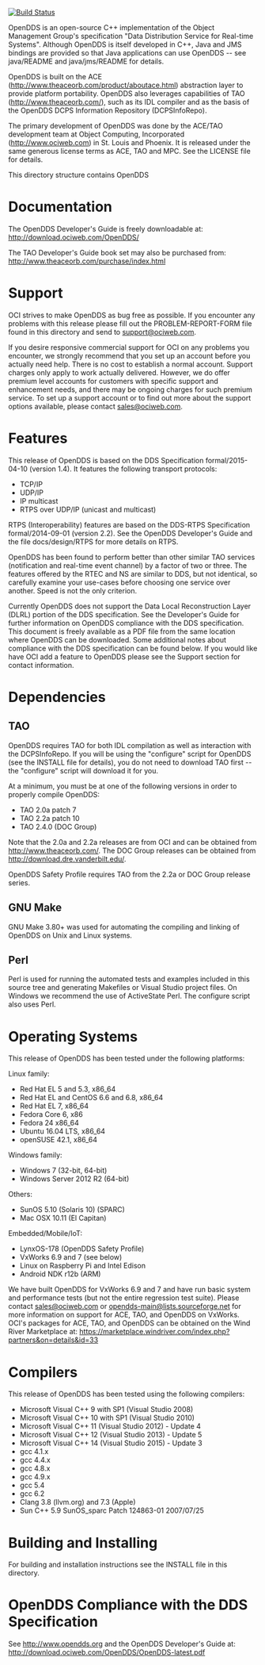 [![Build Status](https://travis-ci.org/objectcomputing/OpenDDS.svg?branch=master)](https://travis-ci.org/objectcomputing/OpenDDS)
<!-- [![Coverity Scan Build Status](https://scan.coverity.com/projects/opendds/badge.svg)](https://scan.coverity.com/projects/opendds) -->

OpenDDS is an open-source C++ implementation of the Object Management Group's
specification "Data Distribution Service for Real-time Systems".  Although
OpenDDS is itself developed in C++, Java and JMS bindings are provided so
that Java applications can use OpenDDS -- see java/README and java/jms/README
for details.

OpenDDS is built on the ACE (http://www.theaceorb.com/product/aboutace.html)
abstraction layer to provide platform portability.  OpenDDS also leverages
capabilities of TAO (http://www.theaceorb.com/), such as its IDL compiler
and as the basis of the OpenDDS DCPS Information Repository (DCPSInfoRepo).

The primary development of OpenDDS was done by the ACE/TAO development
team at Object Computing, Incorporated (http://www.ociweb.com) in
St. Louis and Phoenix.  It is released under the same generous license
terms as ACE, TAO and MPC.  See the LICENSE file for details.

This directory structure contains OpenDDS


# Documentation

The OpenDDS Developer's Guide is freely downloadable at:
http://download.ociweb.com/OpenDDS/

The TAO Developer's Guide book set may also be purchased from:
http://www.theaceorb.com/purchase/index.html


# Support

OCI strives to make OpenDDS as bug free as possible.  If you encounter
any problems with this release please fill out the PROBLEM-REPORT-FORM
file found in this directory and send to support@ociweb.com.

If you desire responsive commercial support for OCI on any problems
you encounter, we strongly recommend that you set up an account before
you actually need help.  There is no cost to establish a normal
account.  Support charges only apply to work actually delivered.
However, we do offer premium level accounts for customers with
specific support and enhancement needs, and there may be ongoing
charges for such premium service.  To set up a support account or to
find out more about the support options available, please contact
sales@ociweb.com.


# Features

This release of OpenDDS is based on the DDS Specification formal/2015-04-10
(version 1.4).  It features the following transport protocols:

* TCP/IP
* UDP/IP
* IP multicast
* RTPS over UDP/IP (unicast and multicast)

RTPS (Interoperability) features are based on the DDS-RTPS Specification
formal/2014-09-01 (version 2.2).  See the OpenDDS Developer's Guide and
the file docs/design/RTPS for more details on RTPS.

OpenDDS has been found to perform better than other similar TAO
services (notification and real-time event channel) by a factor of two
or three.  The features offered by the RTEC and NS are similar to DDS,
but not identical, so carefully examine your use-cases before choosing
one service over another.  Speed is not the only criterion.

Currently OpenDDS does not support the Data Local Reconstruction Layer
(DLRL) portion of the DDS specification.  See the Developer's Guide for
further information on OpenDDS compliance with the DDS specification.
This document is freely available as a PDF file
from the same location where OpenDDS can be downloaded.  Some
additional notes about compliance with the DDS specification can be
found below.  If you would like have OCI add a feature to OpenDDS
please see the Support section for contact information.


# Dependencies

## TAO

OpenDDS requires TAO for both IDL compilation as well as interaction
with the DCPSInfoRepo.  If you will be using the "configure" script for OpenDDS
(see the INSTALL file for details), you do not need to download TAO first --
the "configure" script will download it for you.

At a minimum, you must be at one of the following versions in order to properly
compile OpenDDS:

* TAO 2.0a patch 7
* TAO 2.2a patch 10
* TAO 2.4.0 (DOC Group)

Note that the 2.0a and 2.2a releases are from OCI and can be obtained
from http://www.theaceorb.com/.  The DOC Group releases can be obtained from
http://download.dre.vanderbilt.edu/.

OpenDDS Safety Profile requires TAO from the 2.2a or DOC Group release series.

## GNU Make

GNU Make 3.80+ was used for automating the compiling and linking of OpenDDS
on Unix and Linux systems.

## Perl

Perl is used for running the automated tests and examples included in this
source tree and generating Makefiles or Visual Studio project files.  On Windows
we recommend the use of ActiveState Perl.  The configure script also uses Perl.

# Operating Systems

This release of OpenDDS has been tested under the following platforms:

Linux family:
* Red Hat EL 5 and 5.3, x86_64
* Red Hat EL and CentOS 6.6 and 6.8, x86_64
* Red Hat EL 7, x86_64
* Fedora Core 6, x86
* Fedora 24 x86_64
* Ubuntu 16.04 LTS, x86_64
* openSUSE 42.1, x86_64

Windows family:
* Windows 7 (32-bit, 64-bit)
* Windows Server 2012 R2 (64-bit)

Others:
* SunOS 5.10 (Solaris 10) (SPARC)
* Mac OSX 10.11 (El Capitan)

Embedded/Mobile/IoT:
* LynxOS-178 (OpenDDS Safety Profile)
* VxWorks 6.9 and 7 (see below)
* Linux on Raspberry Pi and Intel Edison
* Android NDK r12b (ARM)

We have built OpenDDS for VxWorks 6.9 and 7 and have run basic
system and performance tests (but not the entire regression test suite).
Please contact sales@ociweb.com or opendds-main@lists.sourceforge.net for
more information on support for ACE, TAO, and OpenDDS on VxWorks.
OCI's packages for ACE, TAO, and OpenDDS can be obtained on the Wind River
Marketplace at:
https://marketplace.windriver.com/index.php?partners&on=details&id=33


# Compilers

This release of OpenDDS has been tested using the following compilers:

* Microsoft Visual C++ 9 with SP1 (Visual Studio 2008)
* Microsoft Visual C++ 10 with SP1 (Visual Studio 2010)
* Microsoft Visual C++ 11 (Visual Studio 2012) - Update 4
* Microsoft Visual C++ 12 (Visual Studio 2013) - Update 5
* Microsoft Visual C++ 14 (Visual Studio 2015) - Update 3
* gcc 4.1.x
* gcc 4.4.x
* gcc 4.8.x
* gcc 4.9.x
* gcc 5.4
* gcc 6.2
* Clang 3.8 (llvm.org) and 7.3 (Apple)
* Sun C++ 5.9 SunOS_sparc Patch 124863-01 2007/07/25

# Building and Installing

For building and installation instructions
see the INSTALL file in this directory.


# OpenDDS Compliance with the DDS Specification

See http://www.opendds.org and the OpenDDS Developer's Guide at:
http://download.ociweb.com/OpenDDS/OpenDDS-latest.pdf
